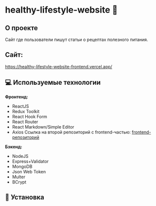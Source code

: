 #
# healthy-lifestyle-website :apple:
## О проекте
    
Сайт где пользователи пишут статьи о рецептах полезного питания.

## Сайт:

https://healthy-lifestyle-website-frontend.vercel.app/



## :computer: Используемые технологии
 **Фронтенд:**
- ReactJS 
- Redux Toolkit
- React Hook Form
- React Router 
- React Markdown/Simple Editor
- Axios
Ссылка на второй репозиторий с frontend-частью: [frontend-репозиторий](https://github.com/algorithm-ssau/healthy-lifestyle-website-frontend)

 **Бэкенд:**
- NodeJS
- Express+Validator
- MongoDB
- Json Web Token
- Multer
- BCrypt

## :hammer: Установка 



